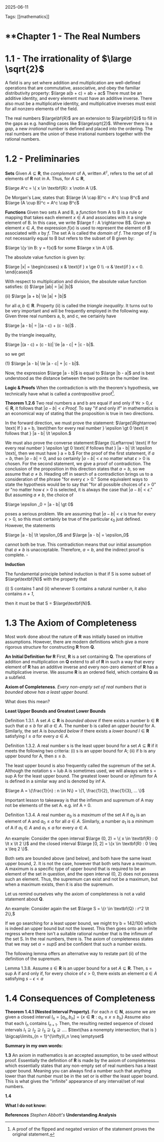 2025-06-11 

Tags:  [[mathematics]]

# **Chapter 1 - The Real Numbers 

# 1.1 - The irrationality of $\large \sqrt{2}$

A field is any set where addition and multiplication are well-defined operations that are commutative, associative, and obey the familiar distributivity property:
$\large a(b + c) =  ab + ac$
There must be an additive identity, and every element must have an additive inverse. There also must be a multiplicative identity, and multiplicative inverses must exist for all nonzero elements of the field.

The real numbers $\large\bf{R}$ are an extension to $\large\bf{Q}$ to fill in the gaps as e.g. handling cases like $\large\sqrt{2}$. Wherever there is a *gap*, a new *irrational* number is defined and placed into the ordering. The real numbers are the union of these irrational numbers together with the rational numbers.

# 1.2 - Preliminaries

**Sets**
Given $A \subseteq \textbf{R}$, the *complement* of A, written $A^c$, refers to the set of all elements of $\textbf{R}$ not in A. Thus, for $A \subseteq \textbf{R}$,

$\large A^c = \{ x \in  \textbf{R}: x \notin A \}$.

De Morgan's Law, states that:
$\large (A \cap B)^c = A^c \cup B^c$
and
$\large (A \cup B)^c = A^c \cap B^c$ 

**Functions**
Given two sets A and B, a *function* from A to B is a rule or mapping that takes each element $x \in A$ and associates with it a single element of B. In this case, we write $\large f : A \rightarrow B$. Given an element $x \in A$, the expression $f(x)$ is used to represent the element of B associated with $x$ by $f$. The set A is called the *domain* of $f$. The *range* of $f$ is not necessarily equal to B but refers to the subset of B given by:

$\large \{y \in B: y = f(x)$ for some $\large x \in A \}$.

The absolute value function is given by:

$\large |x| = \begin{cases} x & \text{if } x \ge 0 \\ -x & \text{if } x < 0. \end{cases}$

With respect to multiplication and division, the absolute value function satisfies:
(i) $\large |ab| = |a| |b|$

(ii) $\large |a + b| \le |a| + |b|$

for all $a, b \in \textbf{R}$.
Property (ii) is called the *triangle inequality*. It turns out to be very important and will be frequently employed in the following way. Given three real numbers a, b, and c, we certainly have

$\large |a - b| = |(a - c) + (c - b)|$ .

By the triangle inequality,

$\large |(a - c) + (c - b)| \le |a - c| + |c - b|$.

so we get

(1) $\large |a - b| \le |a - c| + |c - b|$.

Now, the expression $\large |a - b|$ is equal to $\large |b - a|$ and is best understood as the distance between the two points on the number line.

**Logic & Proofs**
When the contradiction is with the theorem's hypothesis, we technically have what is called a *contrapositive* proof[^1].

$\textbf{Theorem 1.2.6 } \text{Two real numbers a and b are equal if and only if } \forall \epsilon \gt 0, \epsilon \in \textbf{R} \text{, it follows that } |a - b| \lt \epsilon$
*Proof.* To say "if and only if" in mathematics is an economical way of stating that the proposition is true in two directions.

In the forward direction, we must prove the statement:
$\large(\Rightarrow) \text{ If } a = b, \text{then for every real number } \epsilon \gt 0 \text{ it follows that } |a - b| \lt \epsilon.$

We must also prove the converse statement:$\large (\Leftarrow) \text{ If for every real number } \epsilon \gt 0 \text{ if follows that } |a - b| \lt \epsilon \text{, then we must have } a = b.$
For the proof of the first statement, if $a = b$, then $|a - b| = 0$, and so certainly $|a - b| \lt \epsilon$ no matter what $\epsilon \gt 0$ is chosen. For the second statement, we give a proof of contradiction. The conclusion of the proposition in this direction states that $a = b$, so we assume that $a \not= b$. Heading off in search of a contradiction brings us to a consideration of the phrase "for every $\epsilon \gt 0$." Some equivalent ways to state the hypothesis would be to say that "for all possible choices of $\epsilon \gt 0$" or "no matter how $\epsilon \gt 0$ is selected, it is always the case that $|a - b| \lt \epsilon$." But assuming $a \not= b$, the choice of 

$\large \epsilon _0 = |a - b| \gt 0$

poses a serious problem. We are assuming that $|a - b| \lt \epsilon$ is true for every $\epsilon \gt 0$, so this must certainly be true of the particular $\epsilon _0$ just defined. However, the statements

$\large |a - b| \lt \epsilon_0$ and $\large |a - b| = \epsilon_0$

cannot both be true. This contradiction means that our initial assumption that $a \not= b$ is unacceptable. Therefore, $a = b$, and the indirect proof is complete. $\square$

**Induction**

The fundamental principle behind induction is that if S is some subset of $\large\textbf{N}$ with the property that

(i) S contains 1 and 
(ii) whenever S contains a natural number *n*, it also contains *n + 1*,

then it must be that S = $\large\textbf{N}$. 

# 1.3 The Axiom of Completeness
Most work done about the nature of $\textbf{R}$ was initially based on intuitive assumptions. However, there are modern definitions which give a more rigorous structure for constructing $\textbf{R}$ from $\textbf{Q}$.

**An Initial Definition for R**
First, $\textbf{R}$ is a set containing $\textbf{Q}$. The operations of addition and multiplication on $\textbf{Q}$ extend to all of $\textbf{R}$ in such a way that every element of $\textbf{R}$ has an additive inverse and every non-zero element of $\textbf{R}$ has a multiplicative inverse. We assume $\textbf{R}$ is an ordered field, which contains $\textbf{Q}$ as a subfield.

**Axiom of Completeness**. *Every non-empty set of real numbers that is bounded above has a least upper bound*.

What does this mean?

**Least Upper Bounds and Greatest Lower Bounds**

Definition 1.3.1. A set $A \subseteq \textbf{R}$ is *bounded above* if there exists a number 
$\text{b} \in \textbf{R}$ such that $a \leq b$ for all $a \in A$. The number b is called an *upper bound* for A. Similarly, the set A is *bounded below* if there exists a *lower bound* $l \in \textbf{R}$ satisfying $l \leq a$ for every $a \in A$.

Definition 1.3.2. A real number s is the least upper bound for a set $A \subseteq \textbf{R}$
if it meets the following two criteria:
(i) s is an upper bound for A;
(ii) if b is any upper bound for A, then $s \leq b$.

The least upper bound is also frequently called the supremum of the set A.
Although the notation s = lub A is sometimes used, we will always write s = sup A for the least upper bound. 
The greatest lower bound or *infimum* for A is defined in a similar way and is denoted by inf A.

$\large A = \{\frac{1}{n} : n \in N\} =  \{1, \frac{1}{2}, \frac{1}{3}, ... \}$

Important lesson to takeaway is that the infimum and supremum of A may not be elements of the set A. e.g. inf A = 0.

Definition 1.3.4. A real number $a_0$ is a *maximum* of the set A if $a_0$ is an element of A and $a_0 \leq a$ for all $a \in A$. Similarly, a number $a_1$ is a *minimum* of A if $a_1 \in A$ and $a_1 \leq a$ for every $a \in A$.

An example:
Consider the open interval
$\large (0, 2) = \{ x \in \textbf{R} : 0 \lt x \lt 2 \}$
and the closed interval
$\large [0, 2] = \{x \in \textbf{R} : 0 \leq x \leq 2 \}$.

Both sets are bounded above (and below), and both have the same least upper bound, 2. It is not the case, however that both sets have a maximum. A maximum is a specific type of upper bound that is required to be an element of the set in question, and the open interval (0, 2) does not possess such an element. Thus, the supremum can exist and not be a maximum, but when a maximum exists, then it is also the supremum.

Let us remind ourselves why the axiom of completeness is not a valid statement about $\textbf{Q}$.

An example:
Consider again the set 
$\large S = \{r \in \textbf{Q} : r^2 \lt 2\},$

If we go searching for a least upper bound, we might try b = 142/100 which is indeed an upper bound but not the lowest. This then goes onto an infinite regress where there isn't a suitable rational number that is the infimum of the set S. In the real numbers, there is. The axiom of completeness states that we may set $\alpha = sup S$ and be confident that such a number exists.

The following lemma offers an alternative way to restate part (ii) of the definition of the supremum.

Lemma 1.3.8. Assume $s \in \textbf{R}$ is an upper bound for a set $A \subseteq \textbf{R}$. Then, s = sup A if and only if, for every choice of $\epsilon \gt 0$, there exists an element $a \in A$ satisfying $s - \epsilon \lt a$ 

# 1.4 Consequences of Completeness
$\textbf{Theorem 1.4.1 (Nested Interval Property)} \text{. For each } n \in \textbf{N}\text{, assume we are given a closed interval }$
$I_n =  [a_n, b_n]  = \{ x \in \textbf{R} : a_n \leq x \leq b_n\}$
$\text{Assume also that each } I_n \text{ contains } I_{n+1}\text{. Then, the resulting nested sequence of closed intervals}$ $I_1 \supseteq I_2 \supseteq I_3 \supseteq I_4 \supseteq ....$
$\text{has a nonempty intersection; that is } \bigcap\limits_{n = 1}^{\infty}I_n \neq \emptyset$



**Summary in my own words:**

**1.3**
An axiom in mathematics is an accepted assumption, to be used without proof.
Essentially the definition of $\textbf{R}$ is made by the axiom of completeness which essentially states that any non-empty set of real numbers has a least upper bound. Meaning you can always find a number such that anything lower than that number must be in the set or is either the least upper bound. This is what gives the "infinite" appearance of any interval/set of real numbers.

**1.4**


**What I do not know:**



**References**
*Stephen Abbott's*
**Understanding Analysis**

[^1]: A proof of the flipped and negated version of the statement proves the original statement.